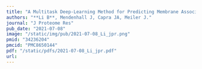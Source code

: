 ```yaml
---
title: "A Multitask Deep-Learning Method for Predicting Membrane Associations and Secondary Structures of Proteins"
authors: "**Li B**, Mendenhall J, Capra JA, Meiler J."
journal: "J Proteome Res"
pub_date: "2021-07-08"
image: "/static/img/pub/2021-07-08_Li_jpr.png"
pmid: "34236204"
pmcid: "PMC8650144"
pdf: "/static/pdfs/2021-07-08_Li_jpr.pdf"
url: 
---
```

